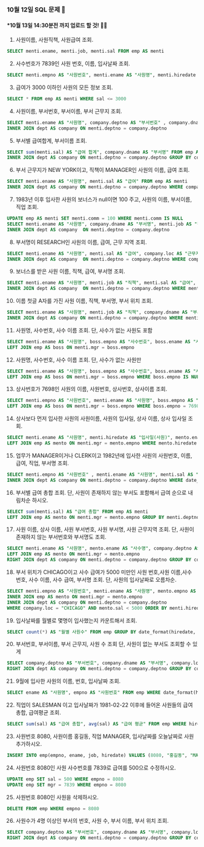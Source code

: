 ### 10월 12일 SQL 문제 🎅
#### *10월 13일 14:30분전 까지 업로드 할 것! 👮‍♂️  

1. 사원이름, 사원직책, 사원급여 조회.
```sql
SELECT menti.ename, menti.job, menti.sal FROM emp AS menti
```

2. 사수번호가 7839인 사원 번호, 이름, 입사날짜 조회.
```sql
SELECT menti.empno AS "사원번호", menti.ename AS "사원명", menti.hiredate AS "입사날짜" FROM emp AS menti WHERE mgr = 7839
```

3. 급여가 3000 이하인 사원의 모든 정보 조회.
```sql
SELECT * FROM emp AS menti WHERE sal <= 3000
```

4. 사원이름, 부서번호, 부서이름, 부서 근무지 조회.
```sql
SELECT menti.ename AS "사원명", company.deptno AS "부서번호" , company.dname AS "부서명", company.loc AS "근무지" FROM emp AS menti 
INNER JOIN dept AS company ON menti.deptno = company.deptno
```

5. 부서별 급여합계, 부서이름 조회.
```sql
SELECT sum(menti.sal) AS "급여 합계", company.dname AS "부서명" FROM emp AS menti 
INNER JOIN dept AS company ON menti.deptno = company.deptno GROUP BY company.deptno
```

6. 부서 근무지가 NEW YORK이고, 직책이 MANAGER인 사원의 이름, 급여 조회. 
```sql
SELECT menti.ename AS "사원명", menti.sal AS "급여" FROM emp AS menti 
INNER JOIN dept AS company ON menti.deptno = company.deptno WHERE company.loc = "NEW YORK" AND menti.job = "MANAGER"
```

7. 1983년 이후 입사한 사원의 보너스가 null이면 100 주고, 사원의 이름, 부서이름, 직업 조회.
```sql
UPDATE emp AS menti SET menti.comm = 100 WHERE menti.comm IS NULL 
SELECT menti.ename AS "사원명", company.dname AS "부서명", menti.job AS "직업" FROM emp AS menti 
INNER JOIN dept AS company  ON menti.deptno = company.deptno
```

8.  부서명이 RESEARCH인 사원의 이름, 급여, 근무 지역 조회.
```sql
SELECT menti.ename AS "사원명", menti.sal AS "급여", company.loc AS "근무지" FROM emp AS menti 
INNER JOIN dept AS company  ON menti.deptno = company.deptno WHERE company.dname = "RESEARCH"
```

9. 보너스를 받은 사원 이름, 직책, 급여, 부서명 조회.
```sql
SELECT menti.ename AS "사원명", menti.job AS "직책", menti.sal AS "급여", company.dname AS "부서명" FROM emp AS menti 
INNER JOIN dept AS company  ON menti.deptno = company.deptno WHERE menti.comm IS NOT NULL
```

10. 이름 첫글 A자를 가진 사원 이름, 직책, 부서명, 부서 위치 조회.
```sql
SELECT menti.ename AS "사원명", menti.job AS "직책", company.dname AS "부서명", company.loc AS "근무지" FROM emp AS menti 
INNER JOIN dept AS company ON menti.deptno = company.deptno WHERE menti.ename LIKE "A%"
```

11. 사원명, 사수번호, 사수 이름 조회. 단, 사수가 없는 사원도 포함
```sql
SELECT menti.ename AS "사원명", boss.empno AS "사수번호", boss.ename AS "사수이름" FROM emp AS menti 
LEFT JOIN emp AS boss ON menti.mgr = boss.empno
```

12. 사원명, 사수번호, 사수 이름 조회. 단, 사수가 없는 사원만
```sql
SELECT menti.ename AS "사원명", boss.empno AS "사수번호", boss.ename AS "사수이름" FROM emp AS menti 
LEFT JOIN emp AS boss ON menti.mgr = boss.empno WHERE boss.empno IS NULL 
```

13. 상사번호가 7698인 사원의 이름, 사원번호, 상사번호, 상사이름 조회.
```sql
SELECT menti.empno AS "사원번호", menti.ename AS "사원명", boss.empno AS "사수번호", boss.ename AS "사수이름" FROM emp AS menti 
LEFT JOIN emp AS boss ON menti.mgr = boss.empno WHERE boss.empno = 7698
```

14. 상사보다 먼저 입사한 사원의 사원이름, 사원의 입사일, 상사 이름, 상사 입사일 조회.
```sql
SELECT menti.ename AS "사원명", menti.hiredate AS "입사일(사원)", mento.ename AS "사수이름", mento.hiredate AS "입사일(사수)" FROM emp AS menti 
LEFT JOIN emp AS mento ON menti.mgr = mento.empno WHERE mento.hiredate > menti.hiredate
```

15. 업무가 MANAGER이거나 CLERK이고 1982년에 입사한 사원의 사원번호, 이름, 급여, 직업, 부서명 조회.
```sql
SELECT menti.empno AS "사원번호" , menti.ename AS "사원명", menti.sal AS "급여", menti.job AS "직업", company.dname AS "부서명" FROM emp AS menti 
INNER JOIN dept AS company ON menti.deptno = company.deptno WHERE date_format(hiredate, "%Y") = 1982 AND (menti.job = "MANAGER" OR menti.job = "CLERK")
```

16. 부서별 급여 총합 조회. 단, 사원이 존재하지 않는 부서도 포함해서 급여 순으로 내림차순 하시오.
```sql
SELECT sum(menti.sal) AS "급여 총합" FROM emp AS menti 
LEFT JOIN emp AS mento ON menti.mgr = mento.empno GROUP BY menti.deptno ORDER BY sum(menti.sal) DESC
```

17.  사원 이름, 상사 이름, 사원 부서번호, 사원 부서명, 사원 근무지역 조회. 단, 사원이 존재하지 않는 부서번호와 부서명도 조회.
```sql
SELECT menti.ename AS "사원명", mento.ename AS "사수명", company.deptno AS "사원 부서번호", company.dname AS "사원 부서명", company.loc AS "사원 근무지" FROM emp AS menti 
LEFT JOIN emp AS mento ON menti.mgr = mento.empno
RIGHT JOIN dept AS company ON menti.deptno = company.deptno GROUP BY company.deptno
```

18. 부서 위치가 CHICAGO이고 사수 급여가 5000 미만인 사원 번호,사원 이름,사수 번호, 사수 이름, 사수 급여, 부서명 조회. 단, 사원의 입사날짜로 오름차순.
```sql
SELECT menti.empno AS "사원번호", menti.ename AS "사원명", mento.empno AS "사수번호", mento.ename AS "사수명", mento.sal AS "급여(사수)", company.dname AS "부서명" FROM emp AS menti 
INNER JOIN emp AS mento ON menti.mgr = mento.empno
INNER JOIN dept AS company ON menti.deptno = company.deptno 
WHERE company.loc = "CHICAGO" AND mento.sal < 5000 ORDER BY menti.hiredate DESC 
```

19. 입사날짜를 월별로 몇명이 입사했는지 카운트해서 조회.
```sql
SELECT count(*) AS "월별 사원수" FROM emp GROUP BY date_format(hiredate, "%m") ORDER BY date_format(hiredate, "%m") DESC
```

20. 부서번호, 부서이름, 부서 근무지, 사원 수 조회 단, 사원이 없는 부서도 조회할 수 있게 
```sql
SELECT company.deptno AS "부서번호", company.dname AS "부서명", company.loc AS "근무지", count(menti.deptno) AS "사원수" FROM emp AS menti 
RIGHT JOIN dept AS company ON menti.deptno = company.deptno GROUP BY company.deptno
```

21. 9월에 입사한 사원의 이름, 번호, 입사날짜 조회.
```sql
SELECT ename AS "사원명", empno AS "사원번호" FROM emp WHERE date_format(hiredate, "%m") = 09
```

22. 직업이 SALESMAN 이고 입사날짜가 1981-02-22 이후에 들어온 사원들의 급여 총합, 급여평균 조회.
```sql
SELECT sum(sal) AS "급여 총합", avg(sal) AS "급여 평균" FROM emp WHERE hiredate > "1981-02-22"
```

23. 사원번호 8080, 사원이름 홍길동, 직업 MANAGER, 입사날짜를 오늘날짜로 사원 추가하시오.
```sql
INSERT INTO emp(empno, ename, job, hiredate) VALUES (8080, "홍길동", "MANAGER", now())
```

24. 사원번호 8080인 사원 사수번호를 7839로 급여를 500으로 수정하시오.
```sql
UPDATE emp SET sal = 500 WHERE empno = 8080
UPDATE emp SET mgr = 7839 WHERE empno = 8080
```

25. 사원번호 8080인 사원을 삭제하시오.
```sql
DELETE FROM emp WHERE empno = 8080
```

26. 사원수가 4명 이상인 부서의 번호, 사원 수, 부서 이름, 부서 위치 조회.
```sql
SELECT company.deptno AS "부서번호", company.dname AS "부서명", company.loc AS "근무지", count(menti.deptno) AS "사원수" FROM emp AS menti 
RIGHT JOIN dept AS company ON menti.deptno = company.deptno GROUP BY company.deptno HAVING count(menti.deptno) > 3
```
